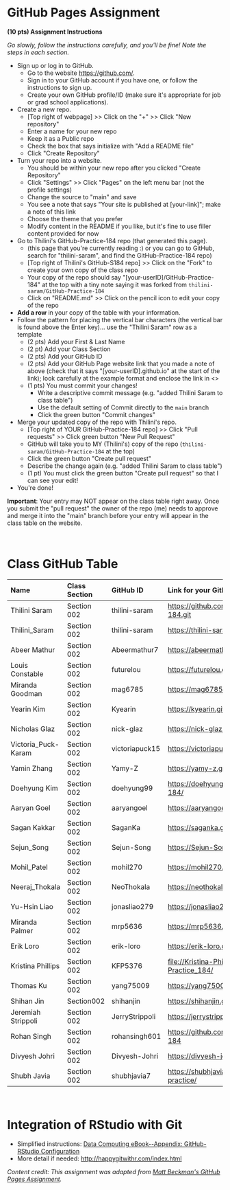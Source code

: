 
#  GitHub Pages Assignment
**(10 pts) Assignment Instructions**

*Go slowly, follow the instructions carefully, and you'll be fine! Note the steps in each section.*
- Sign up or log in to GitHub.
     - Go to the website https://github.com/.
     - Sign in to your GitHub account if you have one, or follow the instructions to sign up.
     - Create your own GitHub profile/ID (make sure it's appropriate for job or grad school applications).
- Create a new repo.
    - [Top right of webpage] >> Click on the "+" >> Click "New repository" 
    - Enter a name for your new repo
    - Keep it as a Public repo
    - Check the box that says initialize with "Add a README file"
    - Click "Create Repository"
- Turn your repo into a website.
    - You should be within your new repo after you clicked "Create Repository"
    - Click "Settings" >> Click "Pages" on the left menu bar (not the profile settings)
    - Change the source to "main" and save  
    - You see a note that says "Your site is published at [your-link]"; make a note of this link
    - Choose the theme that you prefer
    - Modify content in the README if you like, but it's fine to use filler content provided for now  
- Go to Thilini's GitHub-Practice-184 repo (that generated this page).
    - (this page that you're currently reading :) or you can go to GitHub, search for "thilini-saram", and find the GitHub-Practice-184 repo)
    - [Top right of Thilini's GitHub-S184 repo] >> Click on the "Fork" to create your own copy of the class repo
    - Your copy of the repo should say "[your-userID]/GitHub-Practice-184" at the top with a tiny note saying it was forked from `thilini-saram/GitHub-Practice-184`
    - Click on "README.md" >> Click on the pencil icon to edit your copy of the repo
- **Add a row** in your copy of the table with your information. 
- Follow the pattern for placing the vertical bar characters (the vertical bar is found above the Enter key)... use the "Thilini Saram" row as a template
    - (2 pts) Add your First & Last Name  
    - (2 pt)  Add your Class Section
    - (2 pts) Add your GitHub ID  
    - (2 pts) Add your GitHub Page website link that you made a note of above (check that it says "[your-userID].github.io" at the start of the link); look carefully at the example format and enclose the link in <> 
    - (1 pts) You must commit your changes!
        - Write a descriptive commit message (e.g. "added Thilini Saram to class table")
        - Use the default setting of Commit directly to the `main` branch
        - Click the green button "Commit changes" 
- Merge your updated copy of the repo with Thilini's repo.
    - [Top right of YOUR GitHub-Practice-184 repo] >> Click "Pull requests" >> Click green button "New Pull Request"
    - GitHub will take you to MY (Thilini's) copy of the repo (`thilini-saram/GitHub-Practice-184` at the top)
    - Click the green button "Create pull request" 
    - Describe the change again (e.g. "added Thilini Saram to class table")
    - (1 pt) You must click the green button "Create pull request" so that I can see your edit!
- You're done!  
 
**Important**: Your entry may NOT appear on the class table right away.  Once you submit the "pull request" the owner of the repo (me) needs to approve and merge it into the "main" branch before your entry will appear in the class table on the website. 

<br>


# Class GitHub Table  

| Name                    | Class Section     | GitHub ID            | Link for your GitHub Page                                  |    
|:------------------------|:------------------|:---------------------|:-----------------------------------------------------------|  
| Thilini Saram           | Section 002       | thilini-saram        | <https://github.com/thilini-saram/GitHub-Pages-184.git>    |    
| Thilini_Saram           | Section 002       | thilini-saram        | <https://thilini-saram.github.io/TestPractice/>            | 
| Abeer Mathur            | Section 002       | Abeermathur7         |https://abeermathur7.github.io/rProjects/                   |  
| Louis Constable         | Section 002       | futurelou            | https://futurelou.github.io/Stat184/                       |   
| Miranda Goodman         | Section 002       | mag6785              | https://mag6785.github.io/repo1/                           |                                                                                      
| Yearin Kim              | Section 002       | Kyearin              | <https://kyearin.github.io/My-First-Repo/>                 |  
| Nicholas Glaz           | Section 002       | nick-glaz            | https://nick-glaz.github.io/Github-Practice/               |  
| Victoria_Puck-Karam     | Section 002       | victoriapuck15       | <https://victoriapuck15.github.io/184GH/>                  |  
| Yamin Zhang             | Section 002       | Yamy-Z               | <https://yamy-z.github.io/stat-184-github-practice/>       |  
| Doehyung Kim            | Section 002       | doehyung99           | <https://doehyung99.github.io/2022-FALL-STAT-184/>         |  
| Aaryan Goel             | Section 002       | aaryangoel           | <https://aaryangoel.github.io/Github-Practice/>            |   
| Sagan Kakkar            | Section 002       | SaganKa              | <https://saganka.github.io/Assignment_1.18/>               |    
| Sejun_Song              | Section 002       | Sejun-Song           | <https://Sejun-Song.github.io/GitHub-Pages-184/>           |  
| Mohil_Patel             | Section 002       | mohil270             | <https://mohil270.github.io/GitHub-Practice-184/>          |  
| Neeraj_Thokala          | Section 002       | NeoThokala           | <https://neothokala.github.io/GitHubPracticeSTAT184/>      |  
| Yu-Hsin Liao            | Section 002       | jonasliao279         | <https://jonasliao279.github.io/GitHub-Practice-184/>      |  
| Miranda Palmer          | Section 002       | mrp5636              | <https://mrp5636.github.io/GitHubPractice/>                |  
| Erik Loro               | Section 002       | erik-loro            | <https://erik-loro.github.io/STAT184_erikloro/>            |  
| Kristina Phillips       | Section 002       | KFP5376              | <file://Kristina-Phillips1.github.io/GitHub-Practice_184/> |  
| Thomas Ku               | Section 002       | yang75009            | <https://yang75009.github.io/thomas/>                      |  
| Shihan Jin              | Section002        | shihanjin            | https://shihanjin.github.io/file_1-/                       |  
| Jeremiah Strippoli      | Section 002       | JerryStrippoli       | <https://jerrystrippoli.github.io/GitHubPractice/>         |  
| Rohan Singh             | Section 002       | rohansingh601        | https://github.com/rohansingh601/GitHub-Practice-184       |  
| Divyesh Johri           | Section 002       | Divyesh-Johri        | <https://divyesh-johri.github.io/stat184/>                 |  
| Shubh Javia             | Section 002       | shubhjavia7          | <https://shubhjavia7.github.io/STAT-184-github-practice/>  |  

<br>



# Integration of RStudio with Git

- Simplified instructions: [Data Computing eBook--Appendix: GitHub-RStudio Configuration](https://dtkaplan.github.io/DataComputingEbook/appendix-github-rstudio-configuration.html#appendix-github-rstudio-configuration)  
- More detail if needed: <http://happygitwithr.com/index.html>

*Content credit: This assignment was adapted from [Matt Beckman's GitHub Pages Assignment](https://mdbeckman.github.io/GitHub-Practice-184/).* 

